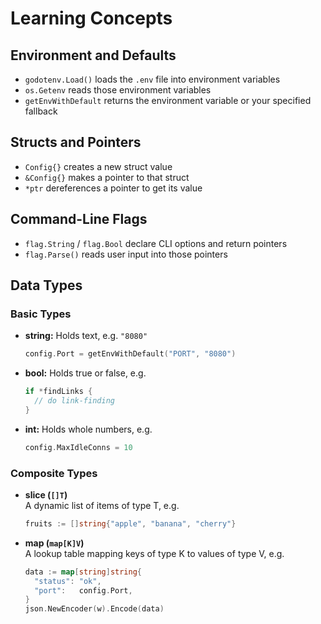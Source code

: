 # Learning Concepts

## Environment and Defaults

- `godotenv.Load()` loads the `.env` file into environment variables
- `os.Getenv` reads those environment variables
- `getEnvWithDefault` returns the environment variable or your specified fallback

## Structs and Pointers

- `Config{}` creates a new struct value
- `&Config{}` makes a pointer to that struct
- `*ptr` dereferences a pointer to get its value

## Command-Line Flags

- `flag.String` / `flag.Bool` declare CLI options and return pointers
- `flag.Parse()` reads user input into those pointers

## Data Types

### Basic Types

- **string:** Holds text, e.g. `"8080"`

  ```go
  config.Port = getEnvWithDefault("PORT", "8080")
  ```

- **bool:** Holds true or false, e.g.

  ```go
  if *findLinks {
    // do link-finding
  }
  ```

- **int:** Holds whole numbers, e.g.
  ```go
  config.MaxIdleConns = 10
  ```

### Composite Types

- **slice (`[]T`)**  
  A dynamic list of items of type T, e.g.

  ```go
  fruits := []string{"apple", "banana", "cherry"}
  ```

- **map (`map[K]V`)**  
  A lookup table mapping keys of type K to values of type V, e.g.

  ```go
  data := map[string]string{
    "status": "ok",
    "port":   config.Port,
  }
  json.NewEncoder(w).Encode(data)
  ```
